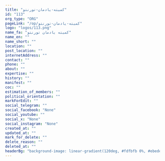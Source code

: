 ```yaml
---
title: "کمیته-یادمان-تورنتو"
id: "113"
org_type: "ORG"
pageLink: "/op/کمیته-یادمان-تورنتو"
logo: "logos/113.png"
name_fa: "کمیته یادمان تورنتو"
name_en: ""
name_short: ""
location: ""
post_location: ""
internetAddress: ""
contact: ""
phone: ""
about: ""
expertise: ""
history: ""
manifest: ""
coc: ""
estimation_of_members: ""
political_orientation: ""
markForEdit: ""
social_telegram: ""
social_facebook: "None"
social_youtube: ""
social_x: "None"
social_instagram: "None"
created_at: ""
updated_at: ""
mark_for_delete: ""
delete_reason: ""
deleted_at: ""
headerBg: "background-image: linear-gradient(120deg, #fdfbfb 0%, #ebedee 100%);"
---
```

